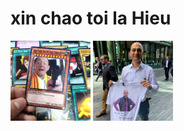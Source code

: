<html>
<head>
 <head>
<h1>xin chao toi la Hieu</h1>
  <body>
    <img src="ntt.jpg" alt="Nha tien tri" width="128" height="128">

<img src="meme.jpg" alt="meme" style="width:128px;height:128px;">
</body>
</html>
